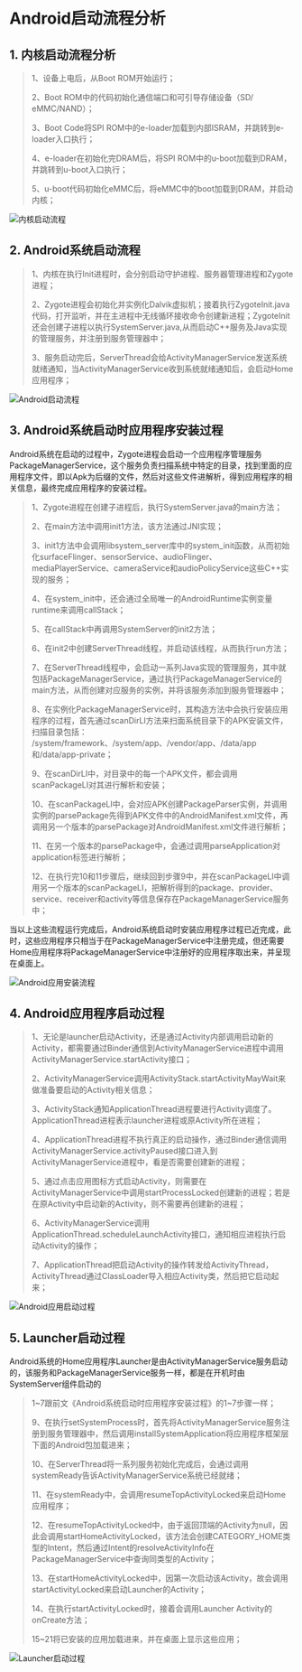 # Android启动流程分析

## 1. 内核启动流程分析

> 1、设备上电后，从Boot ROM开始运行；
>
> 2、Boot ROM中的代码初始化通信端口和可引导存储设备（SD/ eMMC/NAND）；
>
> 3、Boot Code将SPI ROM中的e-loader加载到内部ISRAM，并跳转到e-loader入口执行；
>
> 4、e-loader在初始化完DRAM后，将SPI ROM中的u-boot加载到DRAM，并跳转到u-boot入口执行；
>
> 5、u-boot代码初始化eMMC后，将eMMC中的boot加载到DRAM，并启动内核；



![内核启动流程](./kernel_loading.png)



## 2. Android系统启动流程

> 1、内核在执行Init进程时，会分别启动守护进程、服务器管理进程和Zygote进程；
>
> 2、Zygote进程会初始化并实例化Dalvik虚拟机；接着执行ZygoteInit.java代码，打开监听，并在主进程中无线循环接收命令创建新进程；ZygoteInit还会创建子进程以执行SystemServer.java,从而启动C++服务及Java实现的管理服务，并注册到服务管理器中；
>
> 3、服务启动完后，ServerThread会给ActivityManagerService发送系统就绪通知，当ActivityManagerService收到系统就绪通知后，会启动Home应用程序；

![Android启动流程](./android_startup.png)



## 3. Android系统启动时应用程序安装过程

Android系统在启动的过程中，Zygote进程会启动一个应用程序管理服务PackageManagerService，这个服务负责扫描系统中特定的目录，找到里面的应用程序文件，即以Apk为后缀的文件，然后对这些文件进解析，得到应用程序的相关信息，最终完成应用程序的安装过程。

> 1、Zygote进程在创建子进程后，执行SystemServer.java的main方法；
>
> 2、在main方法中调用init1方法，该方法通过JNI实现；
>
> 3、init1方法中会调用libsystem_server库中的system_init函数，从而初始化surfaceFlinger、sensorService、audioFlinger、mediaPlayerService、cameraService和audioPolicyService这些C++实现的服务；
>
> 4、在system_init中，还会通过全局唯一的AndroidRuntime实例变量runtime来调用callStack；
>
> 5、在callStack中再调用SystemServer的init2方法；
>
> 6、在init2中创建ServerThread线程，并启动该线程，从而执行run方法；
>
> 7、在ServerThread线程中，会启动一系列Java实现的管理服务，其中就包括PackageManagerService，通过执行PackageManagerService的main方法，从而创建对应服务的实例，并将该服务添加到服务管理器中；
>
> 8、在实例化PackageManagerService时，其构造方法中会执行安装应用程序的过程，首先通过scanDirLI方法来扫面系统目录下的APK安装文件，扫描目录包括： /system/framework、/system/app、/vendor/app、/data/app和/data/app-private；
>
> 9、在scanDirLI中，对目录中的每一个APK文件，都会调用scanPackageLI对其进行解析和安装；
>
> 10、在scanPackageLI中，会对应APK创建PackageParser实例，并调用实例的parsePackage先得到APK文件中的AndroidManifest.xml文件，再调用另一个版本的parsePackage对AndroidManifest.xml文件进行解析；
>
> 11、在另一个版本的parsePackage中，会通过调用parseApplication对application标签进行解析；
>
> 12、在执行完10和11步骤后，继续回到步骤9中，并在scanPackageLI中调用另一个版本的scanPackageLI，把解析得到的package、provider、service、receiver和activity等信息保存在PackageManagerService服务中；

当以上这些流程运行完成后，Android系统启动时安装应用程序过程已近完成，此时，这些应用程序只相当于在PackageManagerService中注册完成，但还需要Home应用程序将PackageManagerService中注册好的应用程序取出来，并呈现在桌面上。

![Android应用安装流程](./app_install.png)



## 4. Android应用程序启动过程

> 1、无论是launcher启动Activity，还是通过Activity内部调用启动新的Activity，都需要通过Binder通信到ActivityManagerService进程中调用ActivityManagerService.startActivity接口；
>
> 2、ActivityManagerService调用ActivityStack.startActivityMayWait来做准备要启动的Activity相关信息；
>
> 3、ActivityStack通知ApplicationThread进程要进行Activity调度了。ApplicationThread进程表示launcher进程或原Activity所在进程；
>
> 4、ApplicationThread进程不执行真正的启动操作，通过Binder通信调用ActivityManagerService.activityPaused接口进入到ActivityManagerService进程中，看是否需要创建新的进程；
>
> 5、通过点击应用图标方式启动Activity，则需要在ActivityManagerService中调用startProcessLocked创建新的进程；若是在原Activity中启动新的Activity，则不需要再创建新的进程；
>
> 6、ActivityManagerService调用ApplicationThread.scheduleLaunchActivity接口，通知相应进程执行启动Activity的操作；
>
> 7、ApplicationThread把启动Activity的操作转发给ActivityThread，ActivityThread通过ClassLoader导入相应Activity类，然后把它启动起来；

![Android应用启动过程](./app_startup.png)





## 5. Launcher启动过程

Android系统的Home应用程序Launcher是由ActivityManagerService服务启动的，该服务和PackageManagerService服务一样，都是在开机时由SystemServer组件启动的

> 1~7跟前文《Android系统启动时应用程序安装过程》的1~7步骤一样；
>
> 9、在执行setSystemProcess时，首先将ActivityManagerService服务注册到服务管理器中，然后调用installSystemApplication将应用程序框架层下面的Android包加载进来；
>
> 10、在ServerThread将一系列服务初始化完成后，会通过调用systemReady告诉ActivityManagerService系统已经就绪；
>
> 11、在systemReady中，会调用resumeTopActivityLocked来启动Home应用程序；
>
> 12、在resumeTopActivityLocked中，由于返回顶端的Activity为null，因此会调用startHomeActivityLocked，该方法会创建CATEGORY_HOME类型的Intent，然后通过Intent的resolveActivityInfo在PackageManagerService中查询同类型的Activity；
>
> 13、在startHomeActivityLocked中，因第一次启动该Activity，故会调用startActivityLocked来启动Launcher的Activity；
>
> 14、在执行startActivityLocked时，接着会调用Launcher Activity的onCreate方法；
>
> 15~21将已安装的应用加载进来，并在桌面上显示这些应用；

![Launcher启动过程](./launcher_startup.png)

